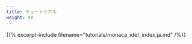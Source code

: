```yaml
---
title: チュートリアル
weight: 90
---
```


{{% excerpt-include filename="tutorials/monaca_ide/_index.ja.md" /%}}
